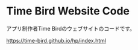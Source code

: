# Time Bird Website Code

アプリ制作者Time Birdのウェブサイトのコードです。

https://time-bird.github.io/hp/index.html

